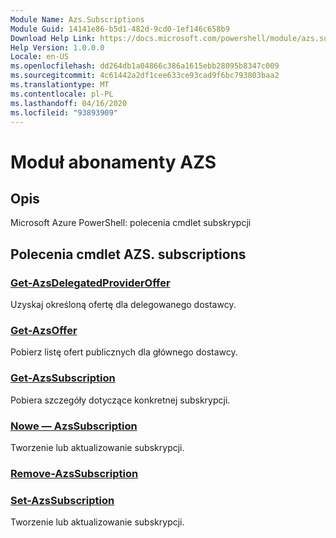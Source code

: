 ```yaml
---
Module Name: Azs.Subscriptions
Module Guid: 14141e86-b5d1-482d-9cd0-1ef146c658b9
Download Help Link: https://docs.microsoft.com/powershell/module/azs.subscriptions
Help Version: 1.0.0.0
Locale: en-US
ms.openlocfilehash: dd264db1a04866c386a1615ebb28095b8347c009
ms.sourcegitcommit: 4c61442a2df1cee633ce93cad9f6bc793803baa2
ms.translationtype: MT
ms.contentlocale: pl-PL
ms.lasthandoff: 04/16/2020
ms.locfileid: "93893909"
---
```

# Moduł abonamenty AZS
## Opis
Microsoft Azure PowerShell: polecenia cmdlet subskrypcji

## Polecenia cmdlet AZS. subscriptions
### [Get-AzsDelegatedProviderOffer](Get-AzsDelegatedProviderOffer.md)
Uzyskaj określoną ofertę dla delegowanego dostawcy.

### [Get-AzsOffer](Get-AzsOffer.md)
Pobierz listę ofert publicznych dla głównego dostawcy.

### [Get-AzsSubscription](Get-AzsSubscription.md)
Pobiera szczegóły dotyczące konkretnej subskrypcji.

### [Nowe — AzsSubscription](New-AzsSubscription.md)
Tworzenie lub aktualizowanie subskrypcji.

### [Remove-AzsSubscription](Remove-AzsSubscription.md)


### [Set-AzsSubscription](Set-AzsSubscription.md)
Tworzenie lub aktualizowanie subskrypcji.


